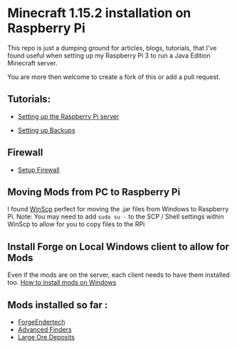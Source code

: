 # Minecraft 1.15.2 installation on Raspberry Pi
This repo is just a dumping ground for articles, blogs, tutorials, that I've found useful when setting up my Raspberry Pi 3 to run a Java Edition Minecraft server. 

You are more then welcome to create a fork of this or add a pull request. 

## Tutorials:
* [Setting up the Raspberry Pi server](https://www.linuxnorth.org/minecraft/index.html)

* [Setting up Backups](https://www.linuxnorth.org/minecraft/modded_linux.html#Step%209%20-%20Backup%20Your%20Server%20Frequently)

## Firewall
* [Setup Firewall](https://www.linuxnorth.org/five_minute_firewall/)

## Moving Mods from PC to Raspberry Pi
I found [WinScp](https://winscp.net/eng/index.php) perfect for moving the .jar files from Windows to Raspberry Pi. 
Note: You may need to add `sudo su -` to the SCP / Shell settings within WinScp to allow for you to copy files to the RPi 

## Install Forge on Local Windows client to allow for Mods
Even if the mods are on the server, each client needs to have them installed too.
[How to install mods on Windows](https://www.windowscentral.com/minecraft-java-edition-guide-how-to-install-mods)

## Mods installed so far : 
* [ForgeEndertech](https://www.curseforge.com/minecraft/mc-mods/forgeendertech)
* [Advanced Finders](https://www.curseforge.com/minecraft/mc-mods/advanced-finders)
* [Large Ore Deposits](https://www.curseforge.com/minecraft/mc-mods/large-ore-deposits)
